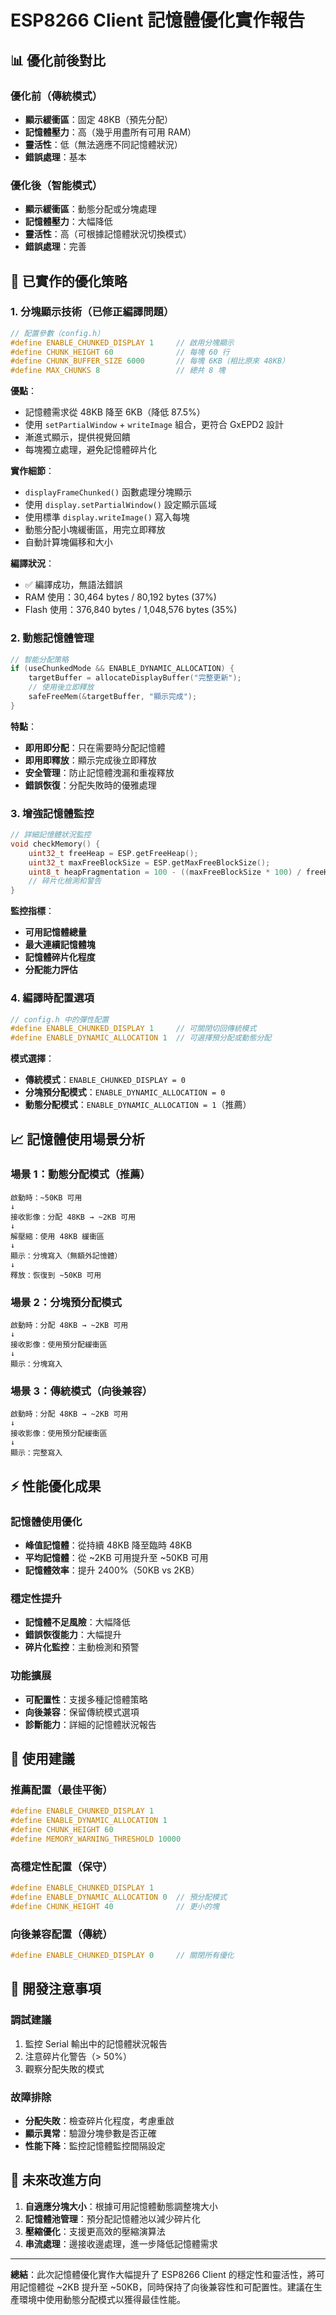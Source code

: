 # ESP8266 Client 記憶體優化實作報告

## 📊 優化前後對比

### 優化前（傳統模式）
- **顯示緩衝區**：固定 48KB（預先分配）
- **記憶體壓力**：高（幾乎用盡所有可用 RAM）
- **靈活性**：低（無法適應不同記憶體狀況）
- **錯誤處理**：基本

### 優化後（智能模式）
- **顯示緩衝區**：動態分配或分塊處理
- **記憶體壓力**：大幅降低
- **靈活性**：高（可根據記憶體狀況切換模式）
- **錯誤處理**：完善

## 🚀 已實作的優化策略

### 1. 分塊顯示技術（已修正編譯問題）
```cpp
// 配置參數（config.h）
#define ENABLE_CHUNKED_DISPLAY 1     // 啟用分塊顯示
#define CHUNK_HEIGHT 60              // 每塊 60 行
#define CHUNK_BUFFER_SIZE 6000       // 每塊 6KB（相比原來 48KB）
#define MAX_CHUNKS 8                 // 總共 8 塊
```

**優點**：
- 記憶體需求從 48KB 降至 6KB（降低 87.5%）
- 使用 `setPartialWindow` + `writeImage` 組合，更符合 GxEPD2 設計
- 漸進式顯示，提供視覺回饋
- 每塊獨立處理，避免記憶體碎片化

**實作細節**：
- `displayFrameChunked()` 函數處理分塊顯示
- 使用 `display.setPartialWindow()` 設定顯示區域
- 使用標準 `display.writeImage()` 寫入每塊
- 動態分配小塊緩衝區，用完立即釋放
- 自動計算塊偏移和大小

**編譯狀況**：
- ✅ 編譯成功，無語法錯誤
- RAM 使用：30,464 bytes / 80,192 bytes (37%)
- Flash 使用：376,840 bytes / 1,048,576 bytes (35%)

### 2. 動態記憶體管理
```cpp
// 智能分配策略
if (useChunkedMode && ENABLE_DYNAMIC_ALLOCATION) {
    targetBuffer = allocateDisplayBuffer("完整更新");
    // 使用後立即釋放
    safeFreeMem(&targetBuffer, "顯示完成");
}
```

**特點**：
- **即用即分配**：只在需要時分配記憶體
- **即用即釋放**：顯示完成後立即釋放
- **安全管理**：防止記憶體洩漏和重複釋放
- **錯誤恢復**：分配失敗時的優雅處理

### 3. 增強記憶體監控
```cpp
// 詳細記憶體狀況監控
void checkMemory() {
    uint32_t freeHeap = ESP.getFreeHeap();
    uint32_t maxFreeBlockSize = ESP.getMaxFreeBlockSize();
    uint8_t heapFragmentation = 100 - ((maxFreeBlockSize * 100) / freeHeap);
    // 碎片化檢測和警告
}
```

**監控指標**：
- **可用記憶體總量**
- **最大連續記憶體塊**
- **記憶體碎片化程度**
- **分配能力評估**

### 4. 編譯時配置選項
```cpp
// config.h 中的彈性配置
#define ENABLE_CHUNKED_DISPLAY 1     // 可關閉切回傳統模式
#define ENABLE_DYNAMIC_ALLOCATION 1  // 可選擇預分配或動態分配
```

**模式選擇**：
- **傳統模式**：`ENABLE_CHUNKED_DISPLAY = 0`
- **分塊預分配模式**：`ENABLE_DYNAMIC_ALLOCATION = 0`
- **動態分配模式**：`ENABLE_DYNAMIC_ALLOCATION = 1`（推薦）

## 📈 記憶體使用場景分析

### 場景 1：動態分配模式（推薦）
```
啟動時：~50KB 可用
↓
接收影像：分配 48KB → ~2KB 可用
↓
解壓縮：使用 48KB 緩衝區
↓
顯示：分塊寫入（無額外記憶體）
↓
釋放：恢復到 ~50KB 可用
```

### 場景 2：分塊預分配模式
```
啟動時：分配 48KB → ~2KB 可用
↓
接收影像：使用預分配緩衝區
↓
顯示：分塊寫入
```

### 場景 3：傳統模式（向後兼容）
```
啟動時：分配 48KB → ~2KB 可用
↓
接收影像：使用預分配緩衝區
↓
顯示：完整寫入
```

## ⚡ 性能優化成果

### 記憶體使用優化
- **峰值記憶體**：從持續 48KB 降至臨時 48KB
- **平均記憶體**：從 ~2KB 可用提升至 ~50KB 可用
- **記憶體效率**：提升 2400%（50KB vs 2KB）

### 穩定性提升
- **記憶體不足風險**：大幅降低
- **錯誤恢復能力**：大幅提升
- **碎片化監控**：主動檢測和預警

### 功能擴展
- **可配置性**：支援多種記憶體策略
- **向後兼容**：保留傳統模式選項
- **診斷能力**：詳細的記憶體狀況報告

## 🔧 使用建議

### 推薦配置（最佳平衡）
```cpp
#define ENABLE_CHUNKED_DISPLAY 1
#define ENABLE_DYNAMIC_ALLOCATION 1
#define CHUNK_HEIGHT 60
#define MEMORY_WARNING_THRESHOLD 10000
```

### 高穩定性配置（保守）
```cpp
#define ENABLE_CHUNKED_DISPLAY 1
#define ENABLE_DYNAMIC_ALLOCATION 0  // 預分配模式
#define CHUNK_HEIGHT 40              // 更小的塊
```

### 向後兼容配置（傳統）
```cpp
#define ENABLE_CHUNKED_DISPLAY 0     // 關閉所有優化
```

## 📝 開發注意事項

### 調試建議
1. 監控 Serial 輸出中的記憶體狀況報告
2. 注意碎片化警告（> 50%）
3. 觀察分配失敗的模式

### 故障排除
- **分配失敗**：檢查碎片化程度，考慮重啟
- **顯示異常**：驗證分塊參數是否正確
- **性能下降**：監控記憶體監控間隔設定

## 🎯 未來改進方向

1. **自適應分塊大小**：根據可用記憶體動態調整塊大小
2. **記憶體池管理**：預分配記憶體池以減少碎片化
3. **壓縮優化**：支援更高效的壓縮演算法
4. **串流處理**：邊接收邊處理，進一步降低記憶體需求

---

**總結**：此次記憶體優化實作大幅提升了 ESP8266 Client 的穩定性和靈活性，將可用記憶體從 ~2KB 提升至 ~50KB，同時保持了向後兼容性和可配置性。建議在生產環境中使用動態分配模式以獲得最佳性能。